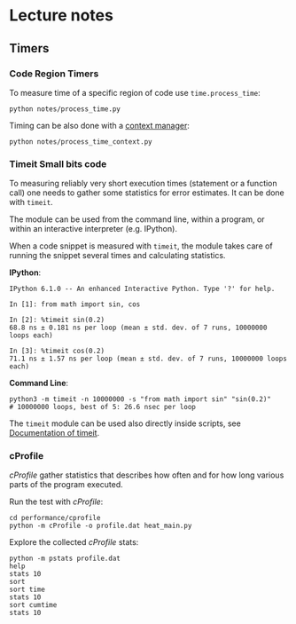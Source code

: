 # Lecture notes

## Timers

### Code Region Timers

To measure time of a specific region of code use `time.process_time`:

```
python notes/process_time.py
```

Timing can be also done with a [context manager](https://docs.python.org/3/reference/datamodel.html#context-managers):

```
python notes/process_time_context.py
```

### Timeit Small bits code

To measuring reliably very short execution times (statement or a function call)
one needs to gather some statistics for error estimates. It can be done with `timeit`.

The module can be used from the command line, within a program, or within an interactive interpreter (e.g. IPython).

When a code snippet is measured with `timeit`, the module takes care of running the snippet several times and calculating statistics.

**IPython**:

```
IPython 6.1.0 -- An enhanced Interactive Python. Type '?' for help.

In [1]: from math import sin, cos

In [2]: %timeit sin(0.2)
68.8 ns ± 0.181 ns per loop (mean ± std. dev. of 7 runs, 10000000 loops each)

In [3]: %timeit cos(0.2)
71.1 ns ± 1.57 ns per loop (mean ± std. dev. of 7 runs, 10000000 loops each)
```

**Command Line**:

```
python3 -m timeit -n 10000000 -s "from math import sin" "sin(0.2)"
# 10000000 loops, best of 5: 26.6 nsec per loop
```

The `timeit` module can be used also directly inside scripts, see
[Documentation of timeit](https://docs.python.org/3/library/timeit.html).

### cProfile

*cProfile* gather statistics that describes how often and for how long various
parts of the program executed.

Run the test with *cProfile*:

```
cd performance/cprofile
python -m cProfile -o profile.dat heat_main.py
```

Explore the collected *cProfile* stats:

```
python -m pstats profile.dat
help
stats 10
sort 
sort time
stats 10
sort cumtime
stats 10
```
